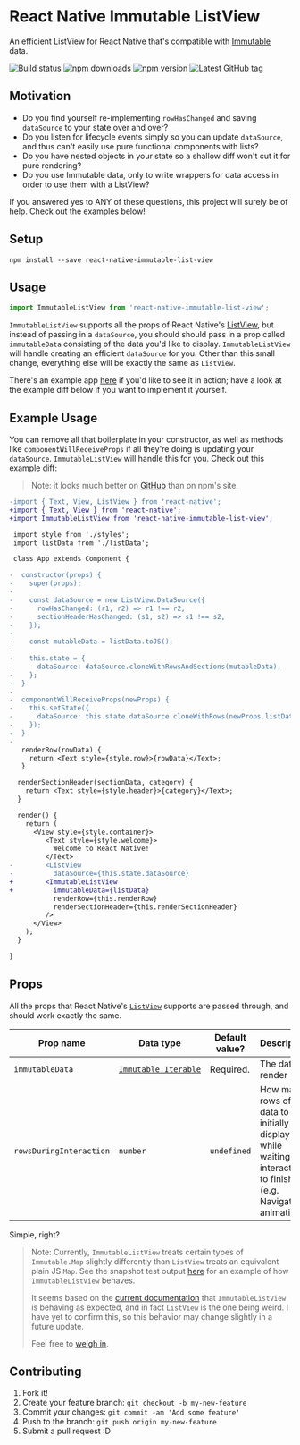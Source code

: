 # React Native Immutable ListView

An efficient ListView for React Native that's compatible with [Immutable](https://facebook.github.io/immutable-js/) data.

[![Build status](https://travis-ci.org/cooperka/react-native-immutable-list-view.svg?branch=master)](https://travis-ci.org/cooperka/react-native-immutable-list-view)
[![npm downloads](https://img.shields.io/npm/dm/react-native-immutable-list-view.svg)](https://www.npmjs.com/package/react-native-immutable-list-view)
[![npm version](https://img.shields.io/npm/v/react-native-immutable-list-view.svg)](https://www.npmjs.com/package/react-native-immutable-list-view)
[![Latest GitHub tag](https://img.shields.io/github/tag/cooperka/react-native-immutable-list-view.svg)](https://github.com/cooperka/react-native-immutable-list-view)

## Motivation

- Do you find yourself re-implementing `rowHasChanged` and saving `dataSource` to your state over and over?
- Do you listen for lifecycle events simply so you can update `dataSource`, and thus can't easily use pure functional components with lists?
- Do you have nested objects in your state so a shallow diff won't cut it for pure rendering?
- Do you use Immutable data, only to write wrappers for data access in order to use them with a ListView?

If you answered yes to ANY of these questions, this project will surely be of help. Check out the examples below!

## Setup

```console
npm install --save react-native-immutable-list-view
```

## Usage

```js
import ImmutableListView from 'react-native-immutable-list-view';
```

`ImmutableListView` supports all the props of React Native's [ListView](https://facebook.github.io/react-native/docs/listview.html),
but instead of passing in a `dataSource`, you should should pass in a prop called `immutableData`
consisting of the data you'd like to display. `ImmutableListView` will handle creating an efficient `dataSource` for you.
Other than this small change, everything else will be exactly the same as `ListView`.

There's an example app [here](https://github.com/cooperka/react-native-immutable-list-view/tree/master/example)
if you'd like to see it in action; have a look at the example diff below if you want to implement it yourself.

## Example Usage

You can remove all that boilerplate in your constructor, as well as methods like
`componentWillReceiveProps` if all they're doing is updating your `dataSource`.
`ImmutableListView` will handle this for you. Check out this example diff:

> Note: it looks much better on [GitHub](https://github.com/cooperka/react-native-immutable-list-view#example-usage) than on npm's site.

```diff
-import { Text, View, ListView } from 'react-native';
+import { Text, View } from 'react-native';
+import ImmutableListView from 'react-native-immutable-list-view';

 import style from './styles';
 import listData from './listData';

 class App extends Component {

-  constructor(props) {
-    super(props);
-
-    const dataSource = new ListView.DataSource({
-      rowHasChanged: (r1, r2) => r1 !== r2,
-      sectionHeaderHasChanged: (s1, s2) => s1 !== s2,
-    });
-
-    const mutableData = listData.toJS();
-
-    this.state = {
-      dataSource: dataSource.cloneWithRowsAndSections(mutableData),
-    };
-  }
-
-  componentWillReceiveProps(newProps) {
-    this.setState({
-      dataSource: this.state.dataSource.cloneWithRows(newProps.listData),
-    });
-  }
-
   renderRow(rowData) {
     return <Text style={style.row}>{rowData}</Text>;
   }

  renderSectionHeader(sectionData, category) {
    return <Text style={style.header}>{category}</Text>;
  }

  render() {
    return (
      <View style={style.container}>
         <Text style={style.welcome}>
           Welcome to React Native!
         </Text>
-        <ListView
-          dataSource={this.state.dataSource}
+        <ImmutableListView
+          immutableData={listData}
           renderRow={this.renderRow}
           renderSectionHeader={this.renderSectionHeader}
         />
      </View>
    );
  }

}
```

## Props

All the props that React Native's [`ListView`](https://facebook.github.io/react-native/docs/listview.html)
supports are passed through, and should work exactly the same.

| Prop name | Data type | Default value? | Description |
|-----------|-----------|----------------|-------------|
| `immutableData` | [`Immutable.Iterable`](https://facebook.github.io/immutable-js/docs/#/Iterable/isIterable) | Required. | The data to render |
| `rowsDuringInteraction` | `number` | `undefined` | How many rows of data to initially display while waiting for interactions to finish (e.g. Navigation animations) |

Simple, right?

> Note: Currently, `ImmutableListView` treats certain types of `Immutable.Map` slightly differently than `ListView` treats an equivalent plain JS `Map`.
> See the snapshot test output [here](https://github.com/cooperka/react-native-immutable-list-view/blob/master/src/__tests__/__snapshots__/ImmutableListView.test.js.snap)
> for an example of how `ImmutableListView` behaves.
>
> It seems based on the [current documentation](https://facebook.github.io/react-native/releases/0.36/docs/listviewdatasource.html#constructor)
> that `ImmutableListView` is behaving as expected, and in fact `ListView` is the one being weird.
> I have yet to confirm this, so this behavior may change slightly in a future update.
>
> Feel free to [weigh in](https://github.com/cooperka/react-native-immutable-list-view/issues/5).

## Contributing

1. Fork it!
2. Create your feature branch: `git checkout -b my-new-feature`
3. Commit your changes: `git commit -am 'Add some feature'`
4. Push to the branch: `git push origin my-new-feature`
5. Submit a pull request :D

